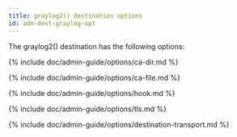 ```yaml
---
title: graylog2() destination options
id: adm-dest-graylog-opt
---
```


The graylog2() destination has the following options:

{% include doc/admin-guide/options/ca-dir.md %}

{% include doc/admin-guide/options/ca-file.md %}

{% include doc/admin-guide/options/hook.md %}

{% include doc/admin-guide/options/tls.md %}

{% include doc/admin-guide/options/destination-transport.md %}
